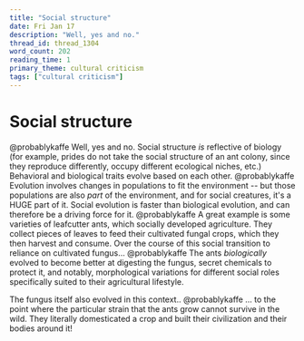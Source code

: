 ```yaml
---
title: "Social structure"
date: Fri Jan 17
description: "Well, yes and no."
thread_id: thread_1304
word_count: 202
reading_time: 1
primary_theme: cultural criticism
tags: ["cultural criticism"]
---
```


# Social structure

@probablykaffe Well, yes and no. Social structure *is* reflective of biology (for example, prides do not take the social structure of an ant colony, since they reproduce differently, occupy different ecological niches, etc.) Behavioral and biological traits evolve based on each other. @probablykaffe Evolution involves changes in populations to fit the environment -- but those populations are also *part* of the environment, and for social creatures, it's a HUGE part of it. Social evolution is faster than biological evolution, and can therefore be a driving force for it. @probablykaffe A great example is some varieties of leafcutter ants, which socially developed agriculture. They collect pieces of leaves to feed their cultivated fungal crops, which they then harvest and consume. Over the course of this social transition to reliance on cultivated fungus... @probablykaffe The ants *biologically* evolved to become better at digesting the fungus, secret chemicals to protect it, and notably, morphological variations for different social roles specifically suited to their agricultural lifestyle.

The fungus itself also evolved in this context.. @probablykaffe ... to the point where the particular strain that the ants grow cannot survive in the wild. They literally domesticated a crop and built their civilization and their bodies around it!